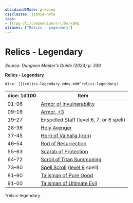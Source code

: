 ```yaml
---
obsidianUIMode: preview
cssclasses: json5e-note
tags:
- ttrpg-cli/compendium/src/5e/xdmg
aliases: ["Relics - Legendary"]
---
```

# Relics - Legendary
*Source: Dungeon Master's Guide (2024) p. 330* 

**Relics - Legendary**

`dice: [](relics-legendary-xdmg.md#^relics-legendary)`

| dice: 1d100 | Item |
|-------------|------|
| 01–08 | [Armor of Invulnerability](3-Mechanics/CLI/items/armor-of-invulnerability-xdmg.md) |
| 09–18 | [Armor, +3](3-Mechanics/CLI/items/3-armor-xdmg.md) |
| 19–27 | [Enspelled Staff](3-Mechanics/CLI/items/enspelled-staff-xdmg.md) (level 6, 7, or 8 spell) |
| 28–36 | [Holy Avenger](3-Mechanics/CLI/items/holy-avenger-xdmg.md) |
| 37–45 | [Horn of Valhalla (iron)](3-Mechanics/CLI/items/horn-of-valhalla-iron-xdmg.md) |
| 46–54 | [Rod of Resurrection](3-Mechanics/CLI/items/rod-of-resurrection-xdmg.md) |
| 55–63 | [Scarab of Protection](3-Mechanics/CLI/items/scarab-of-protection-xdmg.md) |
| 64–72 | [Scroll of Titan Summoning](3-Mechanics/CLI/items/scroll-of-titan-summoning-xdmg.md) |
| 73–80 | [Spell Scroll](3-Mechanics/CLI/items/spell-scroll-xdmg.md) ([level 9](3-Mechanics/CLI/items/spell-scroll-level-9-xdmg.md) spell) |
| 81–90 | [Talisman of Pure Good](3-Mechanics/CLI/items/talisman-of-pure-good-xdmg.md) |
| 91–00 | [Talisman of Ultimate Evil](3-Mechanics/CLI/items/talisman-of-ultimate-evil-xdmg.md) |
^relics-legendary